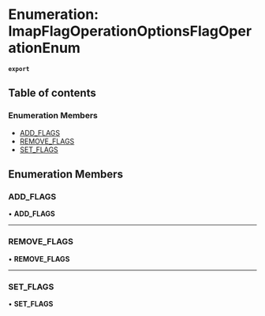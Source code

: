 # Enumeration: ImapFlagOperationOptionsFlagOperationEnum

**`export`**

## Table of contents

### Enumeration Members

- [ADD\_FLAGS](ImapFlagOperationOptionsFlagOperationEnum.md#add_flags)
- [REMOVE\_FLAGS](ImapFlagOperationOptionsFlagOperationEnum.md#remove_flags)
- [SET\_FLAGS](ImapFlagOperationOptionsFlagOperationEnum.md#set_flags)

## Enumeration Members

### <a id="add_flags" name="add_flags"></a> ADD\_FLAGS

• **ADD\_FLAGS**

___

### <a id="remove_flags" name="remove_flags"></a> REMOVE\_FLAGS

• **REMOVE\_FLAGS**

___

### <a id="set_flags" name="set_flags"></a> SET\_FLAGS

• **SET\_FLAGS**
